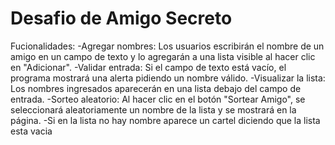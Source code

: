 <h1>Desafio de Amigo Secreto</h1>

Fucionalidades:
-Agregar nombres: Los usuarios escribirán el nombre de un amigo en un campo de texto y lo agregarán a una lista visible al hacer clic en "Adicionar".
-Validar entrada: Si el campo de texto está vacío, el programa mostrará una alerta pidiendo un nombre válido.
-Visualizar la lista: Los nombres ingresados aparecerán en una lista debajo del campo de entrada.
-Sorteo aleatorio: Al hacer clic en el botón "Sortear Amigo", se seleccionará aleatoriamente un nombre de la lista y se mostrará en la página.
-Si en la lista no hay nombre aparece un cartel  diciendo que la lista esta vacia